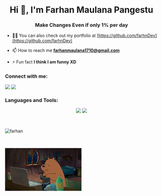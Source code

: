 <h1 align="center">Hi 👋, I'm Farhan Maulana Pangestu</h1>
<h3 align="center"> Make Changes Even if only 1% per day</h3>

- 👨‍💻 You can also check out my portfolio at [https://github.com/farhnDev](https://github.com/farhnDev)

- 📫 How to reach me **farhanmaulana1710@gmail.com**

- ⚡ Fun fact **I think I am funny XD**

<h3 align="left">Connect with me:</h3>
<p align="left">

<a href="https://www.linkedin.com/in/farhanmaulanapangestu/" target="blank"> <img src="https://skillicons.dev/icons?i=linkedin" /></a>
<a href="https://www.instagram.com/farhanbaeee/?hl=id#" target="blank"><img src="https://skillicons.dev/icons?i=instagram" /></a>

</p>

<h3 align="left">Languages and Tools:</h3>
<div align="center">
    <img src="https://skillicons.dev/icons?i=react,bootstrap,mui,html,css,vscode,github,figma,git,vite" />
    <img src="https://skillicons.dev/icons?i=nodejs,javascript,express,mysql,postman,idea,vercel,aws" /><br>
</div>
<br>
<br>
<p><img align="left" src="https://github-readme-stats.vercel.app/api/top-langs?username=farhnDev&show_icons=true&locale=en&layout=compact" alt="farhan" /></p>
<br>
<br>
<br>
<p><img src="https://github.com/darsaveli/Mariam/blob/main/1479814528_webarebears.gif" width="50%" align="center" top='100px'></p>

